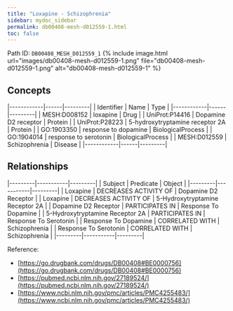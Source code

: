 ```yaml
---
title: "Loxapine - Schizophrenia"
sidebar: mydoc_sidebar
permalink: db00408-mesh-d012559-1.html
toc: false 
---
```



Path ID: `DB00408_MESH_D012559_1`
{% include image.html url="images/db00408-mesh-d012559-1.png" file="db00408-mesh-d012559-1.png" alt="db00408-mesh-d012559-1" %}

## Concepts

|------------|------|---------|
| Identifier | Name | Type    |
|------------|------|---------|
| MESH:D008152 | loxapine | Drug |
| UniProt:P14416 | Dopamine D2 receptor | Protein |
| UniProt:P28223 | 5-hydroxytryptamine receptor 2A | Protein |
| GO:1903350 | response to dopamine | BiologicalProcess |
| GO:1904014 | response to serotonin | BiologicalProcess |
| MESH:D012559 | Schizophrenia | Disease |
|------------|------|---------|

## Relationships

|---------|-----------|---------|
| Subject | Predicate | Object  |
|---------|-----------|---------|
| Loxapine | DECREASES ACTIVITY OF | Dopamine D2 Receptor |
| Loxapine | DECREASES ACTIVITY OF | 5-Hydroxytryptamine Receptor 2A |
| Dopamine D2 Receptor | PARTICIPATES IN | Response To Dopamine |
| 5-Hydroxytryptamine Receptor 2A | PARTICIPATES IN | Response To Serotonin |
| Response To Dopamine | CORRELATED WITH | Schizophrenia |
| Response To Serotonin | CORRELATED WITH | Schizophrenia |
|---------|-----------|---------|

Reference: 
  - [https://go.drugbank.com/drugs/DB00408#BE0000756](https://go.drugbank.com/drugs/DB00408#BE0000756)
  - [https://pubmed.ncbi.nlm.nih.gov/27189524/](https://pubmed.ncbi.nlm.nih.gov/27189524/)
  - [https://www.ncbi.nlm.nih.gov/pmc/articles/PMC4255483/](https://www.ncbi.nlm.nih.gov/pmc/articles/PMC4255483/)
